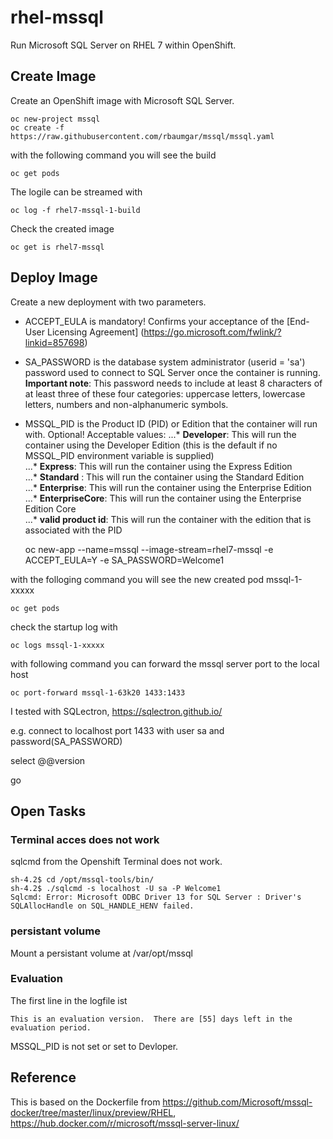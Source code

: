 
# rhel-mssql
Run Microsoft SQL Server on RHEL 7 within OpenShift.

## Create Image
Create an OpenShift image with Microsoft SQL Server.

    oc new-project mssql
    oc create -f https://raw.githubusercontent.com/rbaumgar/mssql/mssql.yaml

with the following command you will see the build

    oc get pods

The logile can be streamed with

    oc log -f rhel7-mssql-1-build

Check the created image

    oc get is rhel7-mssql

## Deploy Image
Create a new deployment with two parameters. 
* ACCEPT_EULA is mandatory! Confirms your acceptance of the [End-User Licensing Agreement] (https://go.microsoft.com/fwlink/?linkid=857698)
* SA_PASSWORD is the database system administrator (userid = 'sa') password used to connect to SQL Server once the container is running. **Important note**: This password needs to include at least 8 characters of at least three of these four categories: uppercase letters, lowercase letters, numbers and non-alphanumeric symbols.
* MSSQL_PID is the Product ID (PID) or Edition that the container will run with. Optional! Acceptable values:
...*    **Developer**: This will run the container using the Developer Edition (this is the default if no MSSQL_PID environment variable is supplied)  
...*    **Express**: This will run the container using the Express Edition  
...*    **Standard** : This will run the container using the Standard Edition  
...*    **Enterprise**: This will run the container using the Enterprise Edition  
...*    **EnterpriseCore**: This will run the container using the Enterprise Edition Core  
...*    **valid product id**: This will run the container with the edition that is associated with the PID  


    oc new-app --name=mssql --image-stream=rhel7-mssql -e ACCEPT_EULA=Y -e SA_PASSWORD=Welcome1
    
with the folloging command you will see the new created pod mssql-1-xxxxx

    oc get pods
    
check the startup log with

    oc logs mssql-1-xxxxx
 
 with following command you can forward the mssql server port to the local host
 
    oc port-forward mssql-1-63k20 1433:1433
    
I tested with SQLectron, https://sqlectron.github.io/

e.g. connect to localhost port 1433 with user sa and password(SA_PASSWORD)

select @@version

go

## Open Tasks
### Terminal acces does not work
sqlcmd from the Openshift Terminal does not work.
    
    sh-4.2$ cd /opt/mssql-tools/bin/
    sh-4.2$ ./sqlcmd -s localhost -U sa -P Welcome1                                                                                                                                                         
    Sqlcmd: Error: Microsoft ODBC Driver 13 for SQL Server : Driver's SQLAllocHandle on SQL_HANDLE_HENV failed.      
    
### persistant volume   
Mount a persistant volume at /var/opt/mssql

### Evaluation
The first line in the logfile ist
    
    This is an evaluation version.  There are [55] days left in the evaluation period.
 
MSSQL_PID is not set or set to Devloper.


## Reference
This is based on the Dockerfile from https://github.com/Microsoft/mssql-docker/tree/master/linux/preview/RHEL, https://hub.docker.com/r/microsoft/mssql-server-linux/
